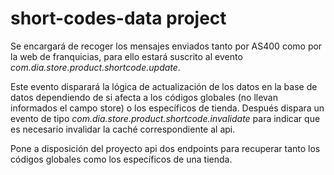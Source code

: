 # short-codes-data project

Se encargará de recoger los mensajes enviados tanto por AS400 como por la web de franquicias, para ello estará suscrito al evento *com.dia.store.product.shortcode.update*.

Este evento disparará la lógica de actualización de los datos en la base de datos dependiendo de si afecta a los códigos globales (no llevan informados el campo store) o los específicos de tienda. Después dispara un evento de tipo *com.dia.store.product.shortcode.invalidate* para indicar que es necesario invalidar la caché correspondiente al api.

Pone a disposición del proyecto api dos endpoints para recuperar tanto los códigos globales como los específicos de una tienda.